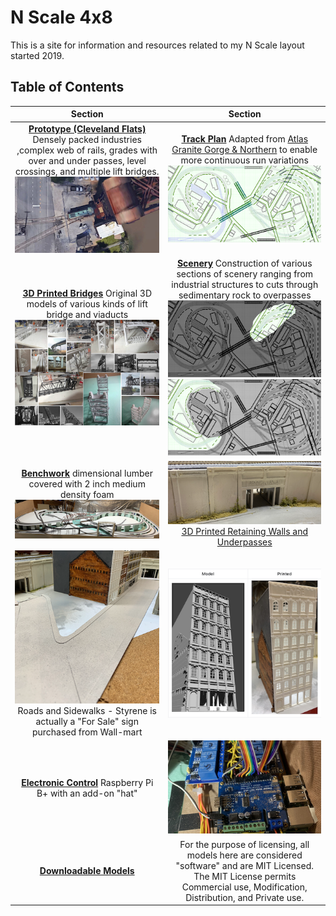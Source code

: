 # N Scale 4x8
This is a site for information and resources related to my N Scale layout started 2019.

## Table of Contents

Section         |  Section         
:-------------------------:|:---------------------------:
[**Prototype (Cleveland Flats)**](prototypeInspiration/Prototypes.md) Densely packed industries ,complex web of rails, grades with over and under passes, level crossings, and multiple lift bridges.  ![Turnout at Lift Bridge](toc/tocTurnoutAtLiftBridge.png) | [**Track Plan**](plan/plan.md)  Adapted from [Atlas Granite Gorge & Northern](https://www.modeltrainforum.com/picture.php?albumid=241&pictureid=2492) to enable more continuous run variations ![Plan](toc/tocRev8s.png)
[**3D Printed Bridges**](printedModels/Custom3DPrintedBridges.md) Original 3D models of various kinds of lift bridge and viaducts  ![Models and Prototype Inspirations](toc/tocCustom3DPrintedModels.png) | [**Scenery**](Scenery/Scenery.md) Construction of various sections of scenery ranging from industrial structures to cuts through sedimentary rock to overpasses ![](toc/tocArea00.png)  ![](toc/tocArea01.png)
[**Benchwork**](benchwork/benchwork.md) dimensional lumber covered with 2 inch medium density foam ![Benchwork](toc/tocIMG_0104.png) | ![Setting](toc/tocRetainingWall_p.png)  [3D Printed Retaining Walls and Underpasses](https://nscale4by8.github.io/nscale4x8/Scenery/part01/part01.html)
![](toc/tocBuildingBlockDownStreet.png) Roads and Sidewalks - Styrene is actually a "For Sale" sign purchased from Wall-mart | ![](toc/tocHydeBuilding.png) | 3D Printed Custom Structures - Start to fill in the urban-industrial scenes - [Hyde Building](buildingHyde/buildingHyde.md) - [Middle Building](buildingMiddle/buildingMiddle.md) - [Block Building](buildingBlock/buildingBlock.md) - [The Cleveland Twist Drill Co.](buildingClevelandTwistDrill/buildingCYDC.md)![](buildingClevelandTwistDrill/ctdc01_small.png)
[**Electronic Control**](controls/Control.md) Raspberry Pi B+ with an add-on "hat" | ![Electronic Control](toc/tocIMG_0129s.png)
[**Downloadable Models**](downloadableModels/downloadableModels.md) | For the purpose of licensing, all models here are considered "software" and are MIT Licensed. The MIT License permits Commercial use, Modification, Distribution, and Private use.
